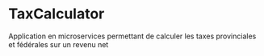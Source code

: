 # TaxCalculator

Application en microservices permettant de calculer les taxes provinciales et fédérales sur un revenu net
